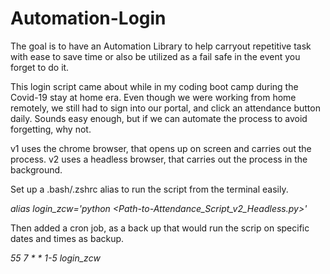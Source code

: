 # Automation-Login
The goal is to have an Automation Library to help carryout repetitive task with ease to save time or also be utilized as a fail safe in the event you forget to do it.

This login script came about while in my coding boot camp during the Covid-19 stay at home era. Even though we were working from home remotely, we still had to sign into our portal, and click an attendance button daily. Sounds easy enough, but if we can automate the process to avoid forgetting, why not.

v1 uses the chrome browser, that opens up on screen and carries out the process.
v2 uses a headless browser, that carries out the process in the background.

Set up a .bash/.zshrc alias to run the script from the terminal easily.

*alias login_zcw='python <Path-to-Attendance_Script_v2_Headless.py>'*

Then added a cron job, as a back up that would run the scrip on specific dates and times as backup.

*55 7 * * 1-5 login_zcw*


